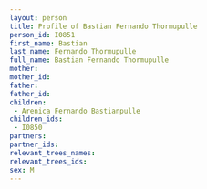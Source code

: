 ```yaml
---
layout: person
title: Profile of Bastian Fernando Thormupulle
person_id: I0851
first_name: Bastian
last_name: Fernando Thormupulle
full_name: Bastian Fernando Thormupulle
mother: 
mother_id: 
father: 
father_id: 
children:
 - Arenica Fernando Bastianpulle
children_ids:
 - I0850
partners:
partner_ids:
relevant_trees_names:
relevant_trees_ids:
sex: M
---
```


